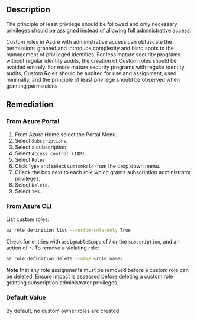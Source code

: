 ## Description

The principle of least privilege should be followed and only necessary privileges should be assigned instead of allowing full administrative access.

Custom roles in Azure with administrative access can obfuscate the permissions granted and introduce complexity and blind spots to the management of privileged identities. For less mature security programs without regular identity audits, the creation of Custom roles should be avoided entirely. For more mature security programs with regular identity audits, Custom Roles should be audited for use and assignment, used minimally, and the principle of least privilege should be observed when granting permissions

## Remediation

### From Azure Portal

1. From Azure Home select the Portal Menu.
2. Select `Subscriptions`.
3. Select a subscription.
4. Select `Access control (IAM)`.
5. Select `Roles`.
6. Click `Type` and select `CustomRole` from the drop down menu.
7. Check the box next to each role which grants subscription administrator privileges.
8. Select `Delete`.
9. Select `Yes`.

### From Azure CLI

List custom roles:

```bash
az role definition list --custom-role-only True
```
Check for entries with `assignableScope` of / or the `subscription`, and an action of `*`. To remove a violating role:

```bash
az role definition delete --name <role name>
```

**Note** that any role assignments must be removed before a custom role can be deleted. Ensure impact is assessed before deleting a custom role granting subscription administrator privileges.

### Default Value

By default, no custom owner roles are created.
